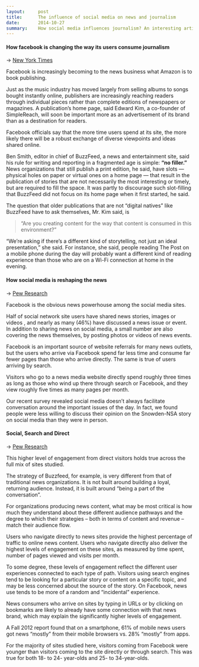 ```yaml
---
layout:     post
title:      The influence of social media on news and journalism
date:       2014-10-27
summary:    How social media influences journalism? An interesting article from the NYT shows how Facebook has radically changed the way we consume news. Two reports from the Pew Research Center show how the engagment changes depanding on our source. Are we reading from a social network, from a search query or are we directly visiting the publisher website?  
---
```


#### How facebook is changing the way its users consume journalism
→ [New York Times](http://www.nytimes.com/2014/10/27/business/media/how-facebook-is-changing-the-way-its-users-consume-journalism.html?smid=fb-nytimes&smtyp=cur&bicmp=AD&bicmlukp=WT.mc_id&bicmst=1409232722000&bicmet=1419773522000&_r=0)

Facebook is increasingly becoming to the news business what Amazon is to book publishing.

Just as the music industry has moved largely from selling albums to songs bought instantly online, publishers are increasingly reaching readers through individual pieces rather than complete editions of newspapers or magazines. A publication’s home page, said Edward Kim, a co-founder of SimpleReach, will soon be important more as an advertisement of its brand than as a destination for readers.

Facebook officials say that the more time users spend at its site, the more likely there will be a robust exchange of diverse viewpoints and ideas shared online.

Ben Smith, editor in chief of BuzzFeed, a news and entertainment site, said his rule for writing and reporting in a fragmented age is simple: **“no filler.”** News organizations that still publish a print edition, he said, have slots — physical holes on paper or virtual ones on a home page — that result in the publication of stories that are not necessarily the most interesting or timely, but are required to fill the space. It was partly to discourage such slot-filling that BuzzFeed did not focus on its home page when it first started, he said.

The question that older publications that are not “digital natives” like BuzzFeed have to ask themselves, Mr. Kim said, is 

> “Are you creating content for the way that content is consumed in this environment?”

“We’re asking if there’s a different kind of storytelling, not just an ideal presentation,” she said. For instance, she said, people reading The Post on a mobile phone during the day will probably want a different kind of reading experience than those who are on a Wi-Fi connection at home in the evening.


#### How social media is reshaping the news
→ [Pew Research](http://www.pewresearch.org/fact-tank/2014/09/24/how-social-media-is-reshaping-news/)

Facebook is the obvious news powerhouse among the social media sites.

Half of social network site users have shared news stories, images or videos , and nearly as many  (46%) have discussed a news issue or event. In addition to sharing news on social media, a small number are also covering the news themselves, by posting photos or videos of news events. 

Facebook is an important source of website referrals for many news outlets, but the users who arrive via Facebook spend far less time and consume far fewer pages than those who arrive directly. The same is true of users arriving by search.

Visitors who go to a news media website directly spend roughly three times as long as those who wind up there through search or Facebook, and they view roughly five times as many pages per month. 

Our recent survey revealed social media doesn’t always facilitate conversation around the important issues of the day. In fact, we found people were less willing to discuss their opinion on the Snowden-NSA story on social media than they were in person.


#### Social, Search and Direct
→ [Pew Research](http://www.journalism.org/2014/03/13/social-search-direct/)

This higher level of engagement from direct visitors holds true across the full mix of sites studied.

The strategy of Buzzfeed, for example, is very different from that of traditional news organizations. It is not built around building a loyal, returning audience. Instead, it is built around “being a part of the conversation”.

For organizations producing news content, what may be most critical is how much they understand about these different audience pathways and the degree to which their strategies – both in terms of content and revenue – match their audience flow.

Users who navigate directly to news sites provide the highest percentage of traffic to online news content. Users who navigate directly also deliver the highest levels of engagement on these sites, as measured by time spent, number of pages viewed and visits per month.

To some degree, these levels of engagement reflect the different user experiences connected to each type of path. Visitors using search engines tend to be looking for a particular story or content on a specific topic, and may be less concerned about the source of the story. On Facebook, news use tends to be more of a random and “incidental” experience.

News consumers who arrive on sites by typing in URLs or by clicking on bookmarks are likely to already have some connection with that news brand, which may explain the significantly higher levels of engagement.

A Fall 2012 report found that on a smartphone, 61% of mobile news users got news “mostly” from their mobile browsers vs. 28% “mostly” from apps.

For the majority of sites studied here, visitors coming from Facebook were younger than visitors coming to the site directly or through search. This was true for both 18- to 24- year-olds and 25- to 34-year-olds.


